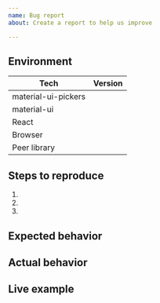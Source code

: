 ```yaml
---
name: Bug report
about: Create a report to help us improve

---
```


<!-- Thanks so much for your time taking to open an issue, your work is appreciated! ❤️ -->

## Environment

| Tech                | Version |
|---------------------|---------|
| material-ui-pickers |         |
| material-ui         |         |
| React               |         |
| Browser             |         |
| Peer library        |         | <!-- date-fns, luxon or moment and version  -->

## Steps to reproduce
1.
2.
3.

## Expected behavior
<!-- What behavior do you expect? -->

## Actual behavior
<!-- What behavior do you see? -->

## Live example
<!--
    Live examples help us to investigate bugs and save our time.
    Please try to make this example as simple as possible.
    To create an example you can use this playground:
    https://codesandbox.io/s/6wxqo5mxnz
-->

